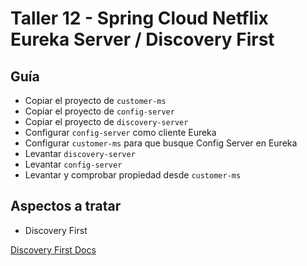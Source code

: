 # Taller 12 - Spring Cloud Netflix Eureka Server / Discovery First
## Guía

- Copiar el proyecto de `customer-ms`
- Copiar el proyecto de `config-server`
- Copiar el proyecto de `discovery-server`
- Configurar `config-server` como cliente Eureka
- Configurar `customer-ms` para que busque Config Server en Eureka
- Levantar `discovery-server`
- Levantar `config-server`
- Levantar y comprobar propiedad desde `customer-ms`

## Aspectos a tratar
- Discovery First

[Discovery First Docs](https://docs.spring.io/spring-cloud-config/docs/3.1.3/reference/html/#discovery-first-bootstrap)